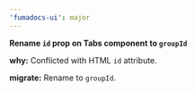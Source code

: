 ```yaml
---
'fumadocs-ui': major
---
```


**Rename `id` prop on Tabs component to `groupId`**

**why:** Conflicted with HTML `id` attribute.

**migrate:** Rename to `groupId`.
